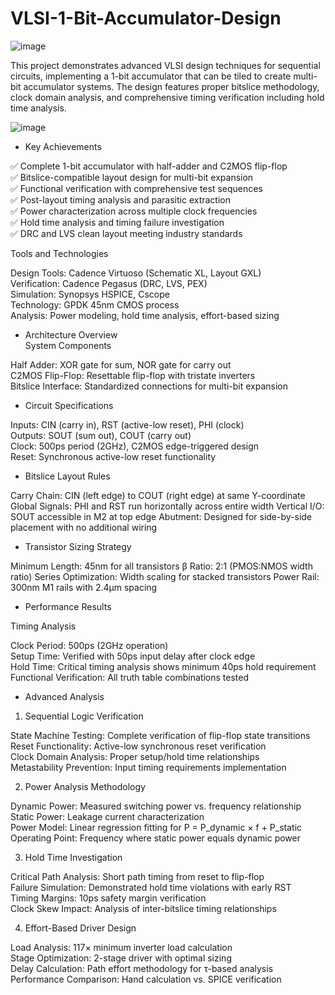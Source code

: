 # VLSI-1-Bit-Accumulator-Design

![image](https://github.com/user-attachments/assets/2002674d-341e-43a0-877a-608ff7709e01)


This project demonstrates advanced VLSI design techniques for sequential circuits, implementing a 1-bit accumulator that can be tiled to create multi-bit accumulator systems. The design features proper bitslice methodology, clock domain analysis, and comprehensive timing verification including hold time analysis.  

![image](https://github.com/user-attachments/assets/906c4cde-c3f5-4fed-9a12-276779ccc11b)

* Key Achievements  

✅ Complete 1-bit accumulator with half-adder and C2MOS flip-flop  
✅ Bitslice-compatible layout design for multi-bit expansion  
✅ Functional verification with comprehensive test sequences  
✅ Post-layout timing analysis and parasitic extraction  
✅ Power characterization across multiple clock frequencies  
✅ Hold time analysis and timing failure investigation  
✅ DRC and LVS clean layout meeting industry standards  

Tools and Technologies  

Design Tools: Cadence Virtuoso (Schematic XL, Layout GXL)  
Verification: Cadence Pegasus (DRC, LVS, PEX)  
Simulation: Synopsys HSPICE, Cscope  
Technology: GPDK 45nm CMOS process  
Analysis: Power modeling, hold time analysis, effort-based sizing  

* Architecture Overview  
System Components  

Half Adder: XOR gate for sum, NOR gate for carry out  
C2MOS Flip-Flop: Resettable flip-flop with tristate inverters  
Bitslice Interface: Standardized connections for multi-bit expansion  
 
* Circuit Specifications

Inputs: CIN (carry in), RST (active-low reset), PHI (clock)  
Outputs: SOUT (sum out), COUT (carry out)  
Clock: 500ps period (2GHz), C2MOS edge-triggered design  
Reset: Synchronous active-low reset functionality  

* Bitslice Layout Rules

Carry Chain: CIN (left edge) to COUT (right edge) at same Y-coordinate
Global Signals: PHI and RST run horizontally across entire width
Vertical I/O: SOUT accessible in M2 at top edge
Abutment: Designed for side-by-side placement with no additional wiring

* Transistor Sizing Strategy

Minimum Length: 45nm for all transistors
β Ratio: 2:1 (PMOS:NMOS width ratio)
Series Optimization: Width scaling for stacked transistors
Power Rail: 300nm M1 rails with 2.4μm spacing

* Performance Results
  
Timing Analysis  

Clock Period: 500ps (2GHz operation)  
Setup Time: Verified with 50ps input delay after clock edge  
Hold Time: Critical timing analysis shows minimum 40ps hold requirement  
Functional Verification: All truth table combinations tested  

* Advanced Analysis
  
1. Sequential Logic Verification  

State Machine Testing: Complete verification of flip-flop state transitions  
Reset Functionality: Active-low synchronous reset verification  
Clock Domain Analysis: Proper setup/hold time relationships  
Metastability Prevention: Input timing requirements implementation  

2. Power Analysis Methodology  

Dynamic Power: Measured switching power vs. frequency relationship  
Static Power: Leakage current characterization  
Power Model: Linear regression fitting for P = P_dynamic × f + P_static  
Operating Point: Frequency where static power equals dynamic power  

3. Hold Time Investigation  

Critical Path Analysis: Short path timing from reset to flip-flop  
Failure Simulation: Demonstrated hold time violations with early RST  
Timing Margins: 10ps safety margin verification  
Clock Skew Impact: Analysis of inter-bitslice timing relationships  

4. Effort-Based Driver Design  

Load Analysis: 117× minimum inverter load calculation  
Stage Optimization: 2-stage driver with optimal sizing  
Delay Calculation: Path effort methodology for τ-based analysis  
Performance Comparison: Hand calculation vs. SPICE verification  

